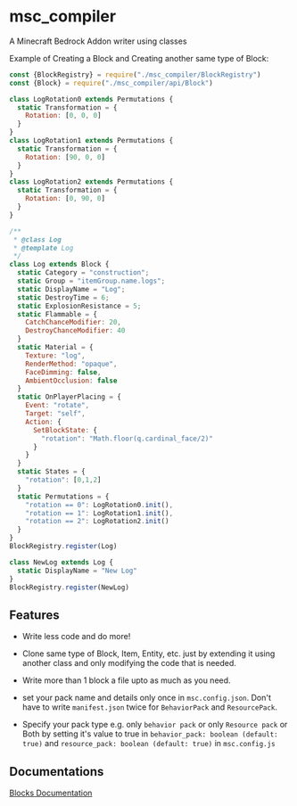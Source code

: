 # msc_compiler
A Minecraft Bedrock Addon writer using classes

Example of Creating a Block and Creating another same type of Block:
```javascript
const {BlockRegistry} = require("./msc_compiler/BlockRegistry")
const {Block} = require("./msc_compiler/api/Block")

class LogRotation0 extends Permutations {
  static Transformation = {
    Rotation: [0, 0, 0]
  }
}
class LogRotation1 extends Permutations {
  static Transformation = {
    Rotation: [90, 0, 0]
  }
}
class LogRotation2 extends Permutations {
  static Transformation = {
    Rotation: [0, 90, 0]
  }
}

/**
 * @class Log
 * @template Log
 */
class Log extends Block {
  static Category = "construction";
  static Group = "itemGroup.name.logs";
  static DisplayName = "Log";
  static DestroyTime = 6;
  static ExplosionResistance = 5;
  static Flammable = {
    CatchChanceModifier: 20,
    DestroyChanceModifier: 40
  }
  static Material = {
    Texture: "log",
    RenderMethod: "opaque",
    FaceDimming: false,
    AmbientOcclusion: false
  }
  static OnPlayerPlacing = {
    Event: "rotate",
    Target: "self",
    Action: {
      SetBlockState: {
        "rotation": "Math.floor(q.cardinal_face/2)"
      }
    }
  }
  static States = {
    "rotation": [0,1,2]
  }
  static Permutations = {
    "rotation == 0": LogRotation0.init(),
    "rotation == 1": LogRotation1.init(),
    "rotation == 2": LogRotation2.init()
  }
}
BlockRegistry.register(Log)

class NewLog extends Log {
  static DisplayName = "New Log"
}
BlockRegistry.register(NewLog)

```

## Features
- Write less code and do more!

- Clone same type of Block, Item, Entity, etc. just by extending it using another class and only modifying the code that is needed.

- Write more than 1 block a file upto as much as you need.

- set your pack name and details only once in `msc.config.json`. Don't have to write `manifest.json` twice for `BehaviorPack` and `ResourcePack`.

- Specify your pack type e.g. only `behavior pack` or only `Resource pack` or Both by setting it's value to true in `behavior_pack: boolean (default: true)` and `resource_pack: boolean (default: true)` in `msc.config.js`
## Documentations
[Blocks Documentation](./docs/BLOCK.md)